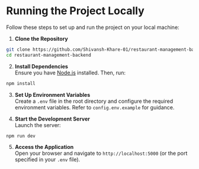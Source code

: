 # Running the Project Locally

Follow these steps to set up and run the project on your local machine:

1. **Clone the Repository**  
  ```bash
  git clone https://github.com/Shivansh-Khare-01/restaurant-management-backend.git
  cd restaurant-management-backend
  ```

2. **Install Dependencies**  
  Ensure you have [Node.js](https://nodejs.org/) installed. Then, run:
  ```bash
  npm install
  ```

3. **Set Up Environment Variables**  
  Create a `.env` file in the root directory and configure the required environment variables. Refer to `config.env.example` for guidance.

4. **Start the Development Server**  
  Launch the server:
  ```bash
  npm run dev
  ```

5. **Access the Application**  
  Open your browser and navigate to `http://localhost:5000` (or the port specified in your `.env` file).
